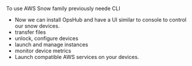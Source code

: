 To use AWS Snow family previously neede CLI
- Now we can install OpsHub and have a UI similar to console to control our snow devices.
- transfer files 
- unlock, configure devices 
- launch and manage instances 
- monitor device metrics 
- Launch compatible AWS services on your devices.